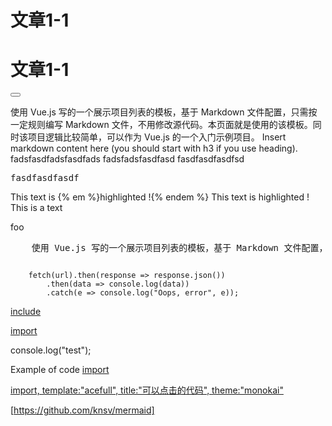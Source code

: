 # 文章1-1

<h1>文章1-1</h1>

<button class="section" target="section1" show="Show next section" hide="Hide next section"></button>
<!--sec data-title="Introduction" data-id="section0" data-show=true data-nopdf=true data-collapse=false ces-->
使用 Vue.js 写的一个展示项目列表的模板，基于 Markdown 文件配置，只需按一定规则编写 Markdown 文件，不用修改源代码。本页面就是使用的该模板。同时该项目逻辑比较简单，可以作为 Vue.js 的一个入门示例项目。
Insert markdown content here (you should start with h3 if you use heading).
fadsfasdfadsfasdfads
fadsfadsfasdfasd
fasdfasdfasdfsd
<!--endsec-->


<pre>
fasdfasdfasdf
</pre>
This text is {% em %}highlighted !{% endem %}
This text is highlighted !
This is a text

<!-- ignore:advanced-emoji:start -->

<!-- ignore:advanced-emoji:end -->

foo

<pre>
    使用 Vue.js 写的一个展示项目列表的模板，基于 Markdown 文件配置，只需按一定规则编写 Markdown 文件，不用修改源代码。本页面就是使用的该模板。同时该项目逻辑比较简单，可以作为 Vue.js 的一个入门示例项目。
</pre>
<code class="aceCode">
    fetch(url).then(response => response.json())
        .then(data => console.log(data))
        .catch(e => console.log("Oops, error", e));
</code>

[include](fixtures/test.js)

[import](fixtures/test.js)

console.log("test");

Example of code [import](fixtures/test.js)


[import, template:"acefull", title:"可以点击的代码", theme:"monokai"](fixtures/test.js)

[https://github.com/knsv/mermaid]


